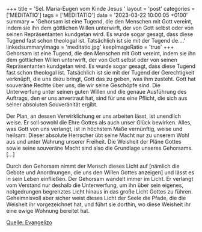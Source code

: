 +++
title = 'Sel. Maria-Eugen vom Kinde Jesus  '
layout = 'post'
categories = ['MEDITATIO']
tags = ['MEDITATIO']
date = '2023-03-22 10:00:05 +0100'
summary = 'Gehorsam ist eine Tugend, die den Menschen mit Gott vereint, indem sie ihn dem göttlichen Willen unterwirft, der von Gott selbst oder von seinen Repräsentanten kundgetan wird. Es wurde sogar gesagt, dass diese Tugend fast schon theologal ist. Tatsächlich ist sie mit der Tugend de....'
linkedsummaryImage = 'meditatio.jpg'
keepImageRatio = 'true'
+++
Gehorsam ist eine Tugend, die den Menschen mit Gott vereint, indem sie ihn dem göttlichen Willen unterwirft, der von Gott selbst oder von seinen Repräsentanten kundgetan wird. Es wurde sogar gesagt, dass diese Tugend fast schon theologal ist. Tatsächlich ist sie mit der Tugend der Gerechtigkeit verknüpft, die uns dazu bringt, Gott das zu geben, was ihm zusteht.<!--more--> Gott hat souveräne Rechte über uns, die wir seine Geschöpfe sind. Die Unterwerfung unter seinen guten Willen und die genaue Ausführung des Auftrags, den er uns anvertraut hat, sind für uns eine Pflicht, die sich aus seiner absoluten Souveränität ergibt. 

Der Plan, an dessen Verwirklichung er uns arbeiten lässt, ist unendlich weise. Er soll sowohl die Ehre Gottes als auch unser Glück bewirken. Alles, was Gott von uns verlangt, ist in höchstem Maße vernünftig, weise und heilsam: Dieser absolute Herrscher übt seine Macht nur zu unserem Wohl aus und unter Wahrung unserer Freiheit. Die Weisheit der Pläne Gottes sowie seine souveräne Macht sind also die Grundlage unseres Gehorsams. […] 
 
Durch den Gehorsam nimmt der Mensch dieses Licht auf [nämlich die Gebote und Anordnungen, die uns den Willen Gottes anzeigen] und lässt es in sein Leben einfließen. Der Gehorsam wandelt immer im Licht. Er verlangt vom Verstand nur deshalb die Unterwerfung, um ihn über sein eigenes, notgedrungen begrenztes Licht hinaus in das große Licht Gottes zu führen. Geheimnisvoll aber sicher weist dieses Licht der Seele die Pfade, die die Weisheit ihr vorgezeichnet hat, und führt sie dorthin, wo diese Weisheit ihr eine ewige Wohnung bereitet hat.



[Quelle: Evangelizo](https://evangeliumtagfuertag.org/DE/gospel)
